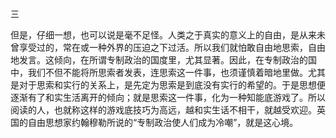 三

  

但是，仔细一想，也可以说是毫不足怪。人类之于真实的意义上的自由，是从来未曾享受过的，常在或一种外界的压迫之下过活。所以我们就怕敢自由地思索，自由地发言。这倾向，在所谓专制政治的国度里，尤其显著。因此，在专制政治的国中，我们不但不能将所思索者发表，连思索这一件事，也须谨慎着暗地里做。尤其是对于思索和实行的关系上，是先定为思索是到底没有实行的希望的。于是思想便逐渐有了和实生活离开的倾向；就是思索这一件事，化为一种知能底游戏了。所以阅读的人，也就称这样的游戏底技巧为高远，越和实生话不相干，就越受欢迎。英国的自由思想家约翰穆勒所说的“专制政治使人们成为冷嘲”，就是这心境。